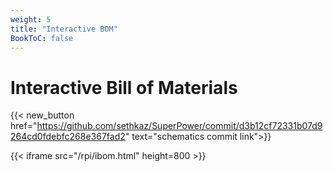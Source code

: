 ```yaml
---
weight: 5
title: "Interactive BOM"
BookToC: false
---
```

# Interactive Bill of Materials
{{< new_button href="https://github.com/sethkaz/SuperPower/commit/d3b12cf72331b07d9264cd0fdebfc268e367fad2" text="schematics commit link">}}

{{< iframe src="/rpi/ibom.html" height=800 >}}
